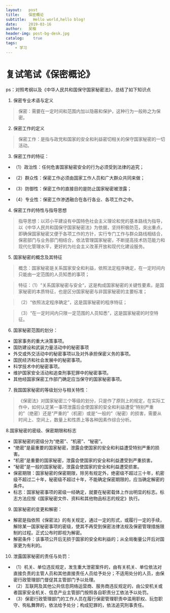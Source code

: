 ```yaml
---
layout:   post
title:    保密概论
subtitle:   Hello world,hello blog!
date:     2019-03-16
author:   吴柚
header-img: post-bg-desk.jpg
catalog:    true
tags:
    - 学习
---
```


# 复试笔试《保密概论》

ps：对照考纲以及《中华人民共和国保守国家秘密法》，总结了如下知识点


1. 保密专业术语与定义

> 保密：需要在一定时间和范围内加以隐蔽和保护，这种行为一般称之为保密。

2. 保密工作的定义

> 保密工作：是指与政党和国家的安全和利益密切相关的保守国家秘密的一切活动。

3. 保密工作的特征：
* （1）政治性：任何危害国家秘密安全的行为必须受到法律的追究；

* （2）群众性：保密工作必须由国家工作人员和广大群众共同来做；

* （3）防御性：保密工作的直接目的是防止国家秘密被泄露；

* （4）专业性：保密工作渗透融合在各行各业、各项工作之中。

4. 保密工作的特性与指导思想

> 指导思想：以邓小平建设有中国特色社会主义理论和党的基本路线为指导，以《中华人民共和国保守国家秘密法》为依据，坚持积极防范，突出重点，即确保国家秘密又便于各项工作的方针，实行专门工作与群众路线相结合，保密部门与业务部门相结合，依法管理国家秘密，不断提高技术防范能力和现代化管理水平，更好的为社会主义改革开放和现代化建设服务。

5. 国家秘密的概念及其特征

> 概念：国家秘密是关系国家安全和利益，依照法定程序确定，在一定时间内只能由一定范围的人员知悉的事项；

> 特征：（1）“关系国家秘密与安全“，这是构成国家秘密的关键性要素，是国家秘密的本质特征，也是区分国家秘密与非国家秘密的主要标准；

> （2）“依照法定程序确定”，这是国家秘密的程序特征；

> （3）“在一定时间内只限一定范围的人员知悉”，这是国家秘密的时空特征。

6. 国家秘密范围的划分：

* 国家事务的重大决策事项。
* 国防建设和武装力量活动中的秘密事项
* 外交或外交活动中的秘密事项以及对外承担保密义务的事项。
* 国民经济和社会发展中的秘密事项。
* 科学技术中的秘密事项。
* 维护国家安全活动和追查刑事犯罪中的秘密事项。
* 其他经国家保密工作部门确定应当保守的国家秘密事项。

7. 我国国家秘密的等级划分与相关特性：

> 《保密法》对国家秘密三个等级的划分，只是作了原则上的规定，在实际工作中，如何认定某一事项泄露后会使国家的安全和利益遭受“特别严重的”（绝密）还是“严重的”（机密）或是“一般的”（秘密）的损害，需要从时间上、空间上，数量上和性质上等各种因素作综合分析。

8.国家秘密的密级、保密期限和标志

* 国家秘密的密级分为“绝密”、“机密”、“秘密”。
* “绝密”是最重要的国家秘密，泄露会使国家的安全和利益遭受特别严重的损害。
* “机密”是重要的国家秘密，泄露会使国家的安全和利益遭受到严重损害。
* “秘密”是一般的国家秘密，泄露会使国家的安全和利益遭受损害。
* 保密期限：国家秘密的保密期限，除另有规定外，绝密级不超过三十年，机密级不超过二十年，秘密级不超过十年，不能确定保密期限的，应当确定解密的条件。
* 标志：国家秘密事项的密级一经确定，就要在秘密载体上作出明显的标志。标志方法应按《国家秘密文件、资料和其他物品标志的规定》执行。

9. 国家秘密的变更和解密：

* 解密是指依照《保密法》的有关规定，通过一定的形式，或履行一定的手续，解除某一国家秘密事项的密级，使其不再受到保密法律法规及保密管理措施限制的过程。正式公布时即视为解密。
* 解密条件：该事项公开后无损于国家的安全和利益的；从全局衡量公开后对国家更为有利的。

10. 泄露国家秘密的责任与处罚：

* （1）机关、单位违反规定，发生重大泄密案件的，由有关机关、单位依法对直接负责的主管人员和其他直接责任人员给予处分；不适用处分的人员，由保密行政管理部门督促其主管部门予以处理。
* （2）互联网及其他公共信息网络运营商、服务商违反规定的，由公安机关或者国家安全机关、信息产业主管部门按照各自职责分工依法予以处罚。
* （3）保密行政管理部门的工作人员在履行保密管理职责中滥用职权、玩忽职守、徇私舞弊的，依法给予处分；构成犯罪的，依法追究刑事责任。
